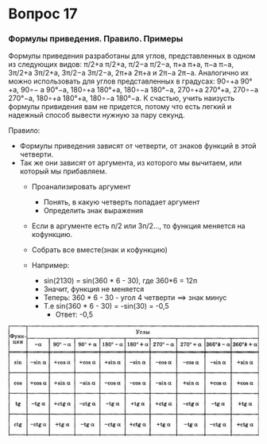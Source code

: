 # Вопрос 17

### Формулы приведения. Правило. Примеры

Формулы приведения разработаны для углов, представленных в одном из следующих видов: 
π/2+a π/2+a, π/2−a π/2−a, π+a π+a, π−a π−a, 3π/2+a 3π/2+a, 3π/2−a 3π/2−a, 2π+a 2π+a и 2π−a 2π−a. Аналогично их можно использовать для углов представленных в градусах: 90∘+a 90°+a, 90∘− a 90°−a, 180∘+a 180°+a, 180∘−a 180°−a, 270∘+a 270°+a, 270∘−a 270°−a, 180∘+a 180°+a, 180∘−a 180°−a. К счастью, учить наизусть формулы привидения вам не придется, потому что есть легкий и надежный способ вывести нужную за пару секунд. 

Правило:
- Формулы приведения зависят от четверти, от знаков функций в этой четверти.
- Так же они зависят от аргумента, из которого мы вычитаем, или который мы прибавляем.
    - Проанализировать аргумент
        * Понять, в какую четверть попадает аргумент
        * Определить знак выражения

    - Если в аргументе есть п/2 или 3п/2..., то функция меняется на кофункцию.
    - Собрать все вместе(знак и кофункцию)

    - Например:
        - sin(2130) = sin(360 * 6 - 30), где 360*6 = 12п
        - Значит, функция не меняется
        - Теперь: 360 * 6 - 30 - угол 4 четверти ==> знак минус
        - Т.е sin(360 * 6 - 30) = -sin(30) = -0,5
            * Ответ: -0,5

![Таблица](./Картинки/Вопрос_17/Таблица.jpg)
